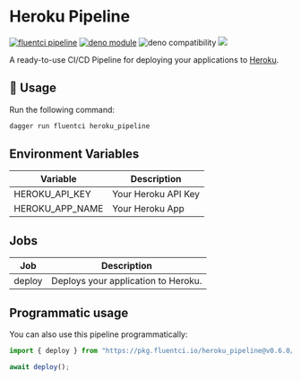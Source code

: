 # Heroku Pipeline

[![fluentci pipeline](https://img.shields.io/badge/dynamic/json?label=pkg.fluentci.io&labelColor=%23000&color=%23460cf1&url=https%3A%2F%2Fapi.fluentci.io%2Fv1%2Fpipeline%2Fheroku_pipeline&query=%24.version)](https://pkg.fluentci.io/heroku_pipeline)
[![deno module](https://shield.deno.dev/x/heroku_pipeline)](https://deno.land/x/heroku_pipeline)
![deno compatibility](https://shield.deno.dev/deno/^1.37)
[![](https://img.shields.io/codecov/c/gh/fluent-ci-templates/heroku-pipeline)](https://codecov.io/gh/fluent-ci-templates/heroku-pipeline)

A ready-to-use CI/CD Pipeline for deploying your applications to [Heroku](https://www.heroku.com).

## 🚀 Usage

Run the following command:

```bash
dagger run fluentci heroku_pipeline
```

## Environment Variables

| Variable        | Description         |
|-----------------|---------------------|
| HEROKU_API_KEY  | Your Heroku API Key |
| HEROKU_APP_NAME | Your Heroku App     |

## Jobs

| Job     | Description                       |
|---------|-----------------------------------|
| deploy  | Deploys your application to Heroku. |

## Programmatic usage

You can also use this pipeline programmatically:

```typescript
import { deploy } from "https://pkg.fluentci.io/heroku_pipeline@v0.6.0/mod.ts";

await deploy();
```
